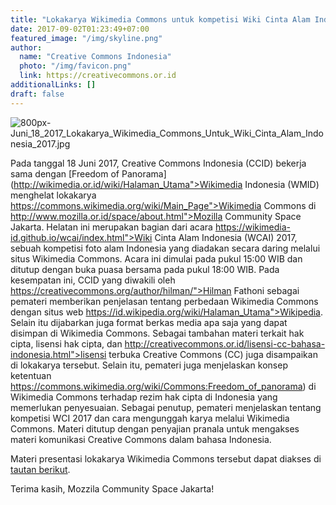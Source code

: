 ```yaml
---
title: "Lokakarya Wikimedia Commons untuk kompetisi Wiki Cinta Alam Indonesia 2017"
date: 2017-09-02T01:23:49+07:00
featured_image: "/img/skyline.png"
author:
  name: "Creative Commons Indonesia"
  photo: "/img/favicon.png"
  link: https://creativecommons.or.id
additionalLinks: []
draft: false
---
```


<img src="../../uploads/800px-Juni_18_2017_Lokakarya_Wikimedia_Commons_Untuk_Wiki_Cinta_Alam_Indonesia_2017.jpg" alt="800px-Juni_18_2017_Lokakarya_Wikimedia_Commons_Untuk_Wiki_Cinta_Alam_Indonesia_2017.jpg" class="img-fluid w-sm-50 float-sm-end ms-sm-5 mt-2 mb-4">

Pada tanggal 18 Juni 2017, Creative Commons Indonesia (CCID) bekerja sama dengan [Freedom of Panorama](http://wikimedia.or.id/wiki/Halaman_Utama">Wikimedia Indonesia (WMID) menghelat lokakarya https://commons.wikimedia.org/wiki/Main_Page">Wikimedia Commons di http://www.mozilla.or.id/space/about.html">Mozilla Community Space Jakarta. Helatan ini merupakan bagian dari acara https://wikimedia-id.github.io/wcai/index.html">Wiki Cinta Alam Indonesia (WCAI) 2017, sebuah kompetisi foto alam Indonesia yang diadakan secara daring melalui situs Wikimedia Commons. Acara ini dimulai pada pukul 15:00 WIB dan ditutup dengan buka puasa bersama pada pukul 18:00 WIB. Pada kesempatan ini, CCID yang diwakili oleh https://creativecommons.org/author/hilman/">Hilman Fathoni sebagai pemateri memberikan penjelasan tentang perbedaan Wikimedia Commons dengan situs web https://id.wikipedia.org/wiki/Halaman_Utama">Wikipedia. Selain itu dijabarkan juga format berkas media apa saja yang dapat disimpan di Wikimedia Commons. Sebagai tambahan materi terkait hak cipta, lisensi hak cipta, dan http://creativecommons.or.id/lisensi-cc-bahasa-indonesia.html">lisensi terbuka Creative Commons (CC) juga disampaikan di lokakarya tersebut. Selain itu, pemateri juga menjelaskan konsep ketentuan https://commons.wikimedia.org/wiki/Commons:Freedom_of_panorama) di Wikimedia Commons terhadap rezim hak cipta di Indonesia yang memerlukan penyesuaian. Sebagai penutup, pemateri menjelaskan tentang kompetisi WCI 2017 dan cara mengunggah karya melalui Wikimedia Commons. Materi ditutup dengan penyajian pranala untuk mengakses materi komunikasi Creative Commons dalam bahasa Indonesia.

Materi presentasi lokakarya Wikimedia Commons tersebut dapat diakses di [tautan berikut](https://www.slideshare.net/CreativeCommonsIndonesia/ccidwmid-18-juni-2017-lokakarya-wikimedia-commons-untuk-wci-2017-di-mozilla-community-space).

Terima kasih, Mozzila Community Space Jakarta!